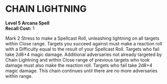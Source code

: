 # CHAIN LIGHTNING

**Level 5 Arcana Spell**  
**Recall Cost:** 1

Mark 2 Stress to make a Spellcast Roll, unleashing lightning on all targets within Close range. Targets you succeed against must make a reaction roll with a Difficulty equal to the result of your Spellcast Roll. Targets who fail take 2d8+4 magic damage. Additional adversaries not already targeted by Chain Lightning and within Close range of previous targets who took damage must also make the reaction roll. Targets who fail take 2d8+4 magic damage. This chain continues until there are no more adversaries within range.